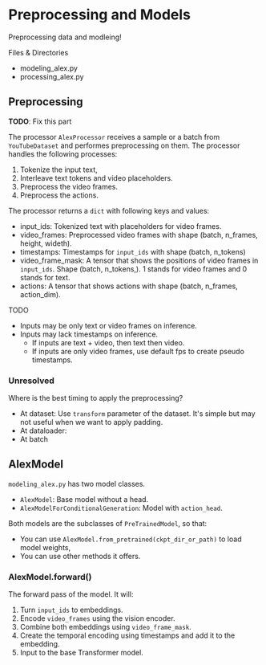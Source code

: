 # Preprocessing and Models
Preprocessing data and modleing!

Files & Directories
- modeling_alex.py
- processing_alex.py

## Preprocessing
**TODO**: Fix this part


The processor `AlexProcessor` receives a sample or a batch from `YouTubeDataset` and performes preprocessing on them. The processor handles the following processes:
1. Tokenize the input text,
2. Interleave text tokens and video placeholders.
3. Preprocess the video frames.
4. Preprocess the actions.

The processor returns a `dict` with following keys and values:
- input_ids: Tokenized text with placeholders for video frames.
- video_frames: Preprocessed video frames with shape (batch, n_frames, height, wideth).
- timestamps: Timestamps for `input_ids` with shape (batch, n_tokens)
- video_frame_mask: A tensor that shows the positions of video frames in `input_ids`. Shape (batch, n_tokens,). 1 stands for video frames and 0 stands for text.
- actions: A tensor that shows actions with shape (batch, n_frames, action_dim).

TODO
- Inputs may be only text or video frames on inference.
- Inputs may lack timestamps on inference.
  - If inputs are text + video, then text then video.
  - If inputs are only video frames, use default fps to create pseudo timestamps.


### Unresolved
Where is the best timing to apply the preprocessing?
- At dataset: Use `transform` parameter of the dataset. It's simple but may not useful when we want to apply padding.
- At dataloader: 
- At batch




## AlexModel
`modeling_alex.py` has two model classes.
- `AlexModel`: Base model without a head.
- `AlexModelForConditionalGeneration`: Model with `action_head`.

Both models are the subclasses of `PreTrainedModel`, so that:
- You can use `AlexModel.from_pretrained(ckpt_dir_or_path)` to load model weights,
- You can use other methods it offers.

### AlexModel.forward()

The forward pass of the model. It will:
1. Turn `input_ids` to embeddings.
2. Encode `video_frames` using the vision encoder.
3. Combine both embeddings using `video_frame_mask`.
4. Create the temporal encoding using timestamps and add it to the embedding.
5. Input to the base Transformer model.